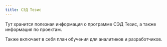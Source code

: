 ```yaml
---
title: СЭД Тезис
---
```


Тут хранится полезная информация о программе СЭД Тезис, а также информация по проектам.

Также включает в себя план обучения для аналитиков и разработчиков.
